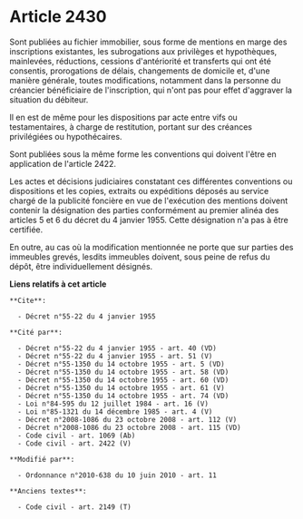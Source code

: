 # Article 2430

Sont publiées au fichier immobilier, sous forme de mentions en marge des inscriptions existantes, les subrogations aux
privilèges et hypothèques, mainlevées, réductions, cessions d'antériorité et transferts qui ont été consentis, prorogations
de délais, changements de domicile et, d'une manière générale, toutes modifications, notamment dans la personne du créancier
bénéficiaire de l'inscription, qui n'ont pas pour effet d'aggraver la situation du débiteur. 

Il en est de même pour les dispositions par acte entre vifs ou testamentaires, à charge de restitution, portant sur des
créances privilégiées ou hypothécaires. 

Sont publiées sous la même forme les conventions qui doivent l'être en application de l'article 2422. 

Les actes et décisions judiciaires constatant ces différentes conventions ou dispositions et les copies, extraits ou
expéditions déposés au service chargé de la publicité foncière en vue de l'exécution des mentions doivent contenir la
désignation des parties conformément au premier alinéa des articles 5 et 6 du décret du 4 janvier 1955. Cette désignation n'a
pas à être certifiée. 

En outre, au cas où la modification mentionnée ne porte que sur parties des immeubles grevés, lesdits immeubles doivent, sous
peine de refus du dépôt, être individuellement désignés.

**Liens relatifs à cet article**

	**Cite**:

	  - Décret n°55-22 du 4 janvier 1955

	**Cité par**:

	  - Décret n°55-22 du 4 janvier 1955 - art. 40 (VD)
	  - Décret n°55-22 du 4 janvier 1955 - art. 51 (V)
	  - Décret n°55-1350 du 14 octobre 1955 - art. 5 (VD)
	  - Décret n°55-1350 du 14 octobre 1955 - art. 58 (VD)
	  - Décret n°55-1350 du 14 octobre 1955 - art. 60 (VD)
	  - Décret n°55-1350 du 14 octobre 1955 - art. 61 (V)
	  - Décret n°55-1350 du 14 octobre 1955 - art. 74 (VD)
	  - Loi n°84-595 du 12 juillet 1984 - art. 16 (V)
	  - Loi n°85-1321 du 14 décembre 1985 - art. 4 (V)
	  - Décret n°2008-1086 du 23 octobre 2008 - art. 112 (V)
	  - Décret n°2008-1086 du 23 octobre 2008 - art. 115 (VD)
	  - Code civil - art. 1069 (Ab)
	  - Code civil - art. 2422 (V)

	**Modifié par**:

	  - Ordonnance n°2010-638 du 10 juin 2010 - art. 11

	**Anciens textes**:

	  - Code civil - art. 2149 (T)
